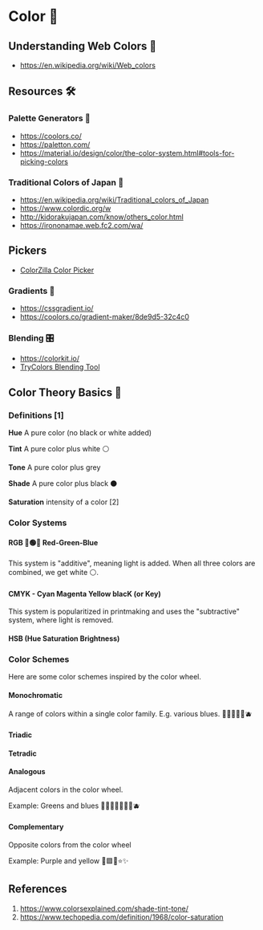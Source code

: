 # Color 🌈

## Understanding Web Colors 🤔

- https://en.wikipedia.org/wiki/Web_colors

## Resources 🛠️
### Palette Generators 🎨

- https://coolors.co/
- https://paletton.com/
- https://material.io/design/color/the-color-system.html#tools-for-picking-colors


### Traditional Colors of Japan 🏯
- https://en.wikipedia.org/wiki/Traditional_colors_of_Japan
- https://www.colordic.org/w
- http://kidorakujapan.com/know/others_color.html
- https://irononamae.web.fc2.com/wa/

## Pickers
- [ColorZilla Color Picker](https://www.colorzilla.com/)


### Gradients 📐
- https://cssgradient.io/
- https://coolors.co/gradient-maker/8de9d5-32c4c0

### Blending 🎛️

- https://colorkit.io/
- [TryColors Blending Tool](https://trycolors.com/)


## Color Theory Basics 🌈

### Definitions [1]

**Hue** 
A pure color (no black or white added)

**Tint**
A pure color plus white ⚪️

**Tone**
A pure color plus grey 

**Shade**
A pure color plus black ⚫️

**Saturation**
intensity of a color [2]

### Color Systems

#### RGB 🔴🟢🔵 Red-Green-Blue

This system is "additive", meaning light is added. When all three colors are combined, we get white ⚪️.

#### CMYK - Cyan Magenta Yellow blacK (or Key)

This system is popularitized in printmaking and uses the "subtractive" system, where light is removed.

#### HSB (Hue Saturation Brightness)

### Color Schemes

Here are some color schemes inspired by the color wheel.

#### Monochromatic

A range of colors within a single color family. E.g. various blues.
🔵📘🚙💙🐋🫐

#### Triadic


#### Tetradic

#### Analogous

Adjacent colors in the color wheel. 

Example: Greens and blues
💚🍏🐉🔵🚙💙🐋🫐

#### Complementary

Opposite colors from the color wheel

Example: Purple and yellow
💜🟪💛⭐️✨


## References
1. https://www.colorsexplained.com/shade-tint-tone/
2. https://www.techopedia.com/definition/1968/color-saturation
